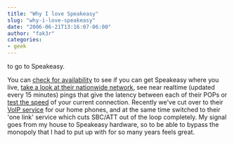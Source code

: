 ```yaml
---
title: "Why I love Speakeasy"
slug: "why-i-love-speakeasy"
date: "2006-06-21T13:16:07-06:00"
author: "fak3r"
categories:
- geek
---
```


 to go to Speakeasy.


You can [check for availability](https://www.speakeasy.net/home/qual/) to see if you can get Speakeasy where you live, [take a look at their nationwide network](http://www.speakeasy.net/network/networkmap.php), see near realtime (updated every 15 minutes) pings that give the latency between each of their POPs or [test the speed](http://www.speakeasy.net/speedtest/) of your current connection.  Recently we've cut over to their [VoIP service](http://www.speakeasy.net/home/voip/) for our home phones, and at the same time switched to their 'one link' service which cuts SBC/ATT out of the loop completely.  My signal goes from my house to Speakeasy hardware, so to be able to bypass the monopoly that I had to put up with for so many years feels great.
